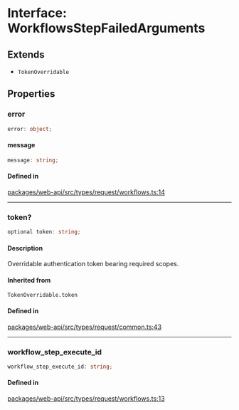 # Interface: WorkflowsStepFailedArguments

## Extends

- `TokenOverridable`

## Properties

### error

```ts
error: object;
```

#### message

```ts
message: string;
```

#### Defined in

[packages/web-api/src/types/request/workflows.ts:14](https://github.com/slackapi/node-slack-sdk/blob/main/packages/web-api/src/types/request/workflows.ts#L14)

***

### token?

```ts
optional token: string;
```

#### Description

Overridable authentication token bearing required scopes.

#### Inherited from

`TokenOverridable.token`

#### Defined in

[packages/web-api/src/types/request/common.ts:43](https://github.com/slackapi/node-slack-sdk/blob/main/packages/web-api/src/types/request/common.ts#L43)

***

### workflow\_step\_execute\_id

```ts
workflow_step_execute_id: string;
```

#### Defined in

[packages/web-api/src/types/request/workflows.ts:13](https://github.com/slackapi/node-slack-sdk/blob/main/packages/web-api/src/types/request/workflows.ts#L13)
